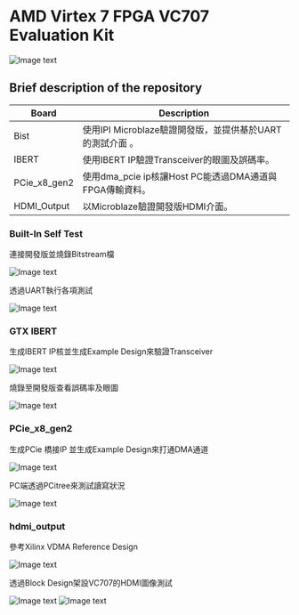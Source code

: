 # AMD Virtex 7 FPGA VC707 Evaluation Kit

![Image text](https://github.com/WaysideVulcan/Protocol/blob/master/img/vc707.png)

## Brief description of the repository

| Board | Description |
|-|-|
| Bist| 使用IPI Microblaze驗證開發版，並提供基於UART的測試介面 。 |
| IBERT | 使用IBERT IP驗證Transceiver的眼圖及誤碼率。 |
| PCie_x8_gen2 | 使用dma_pcie ip核讓Host PC能透過DMA通道與FPGA傳輸資料。 |
| HDMI_Output | 以Microblaze驗證開發版HDMI介面。 |

### Built-In Self Test 
連接開發版並燒錄Bitstream檔

![Image text](https://github.com/WaysideVulcan/Board_Demo/blob/master/img/vc707/BIST_Board.png)

透過UART執行各項測試

![Image text](https://github.com/WaysideVulcan/Board_Demo/blob/master/img/vc707/uart_menu.png)

### GTX IBERT
生成IBERT IP核並生成Example Design來驗證Transceiver

![Image text](https://github.com/WaysideVulcan/Board_Demo/blob/master/img/vc707/ibert_ip.png)

燒錄至開發版查看誤碼率及眼圖

![Image text](https://github.com/WaysideVulcan/Board_Demo/blob/master/img/vc707/ibert.png)

### PCie_x8_gen2
生成PCie 橋接IP 並生成Example Design來打通DMA通道

![Image text](https://github.com/WaysideVulcan/Board_Demo/blob/master/img/vc707/PCIE_IP.png)

PC端透過PCitree來測試讀寫狀況

![Image text](https://github.com/WaysideVulcan/Board_Demo/blob/master/img/vc707/pcitree.png)

### hdmi_output
參考Xilinx VDMA Reference Design

![Image text](https://github.com/WaysideVulcan/Board_Demo/blob/master/img/vc707/ref_vdma.png)

透過Block Design架設VC707的HDMI圖像測試

![Image text](https://github.com/WaysideVulcan/Board_Demo/blob/master/img/vc707/bd2.png)
![Image text](https://github.com/WaysideVulcan/Board_Demo/blob/master/img/vc707/bd.png)
